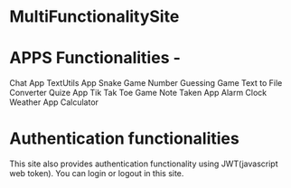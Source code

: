 # MultiFunctionalitySite 
# APPS Functionalities -
Chat App
TextUtils App
Snake Game
Number Guessing Game
Text to File Converter
Quize App
Tik Tak Toe Game
Note Taken App
Alarm Clock
Weather App
Calculator 
# Authentication functionalities
This site also provides authentication functionality using JWT(javascript web token). You can login or logout in this site.

